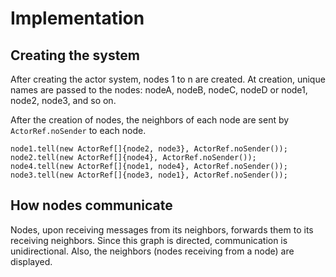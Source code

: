 # Implementation
## Creating the system
After creating the actor system, nodes 1 to n are created. At creation, unique names are passed to the nodes: nodeA,
nodeB, nodeC, nodeD or node1, node2, node3, and so on.

After the creation of nodes, the neighbors of each node are sent by `ActorRef.noSender` to each node.



    node1.tell(new ActorRef[]{node2, node3}, ActorRef.noSender());
    node2.tell(new ActorRef[]{node4}, ActorRef.noSender());
    node4.tell(new ActorRef[]{node1, node4}, ActorRef.noSender());
    node3.tell(new ActorRef[]{node3, node1}, ActorRef.noSender());


## How nodes communicate

Nodes, upon receiving messages from its neighbors, forwards them to its receiving neighbors. Since this graph
is directed, communication is unidirectional. Also, the neighbors (nodes receiving from a node) are displayed.
